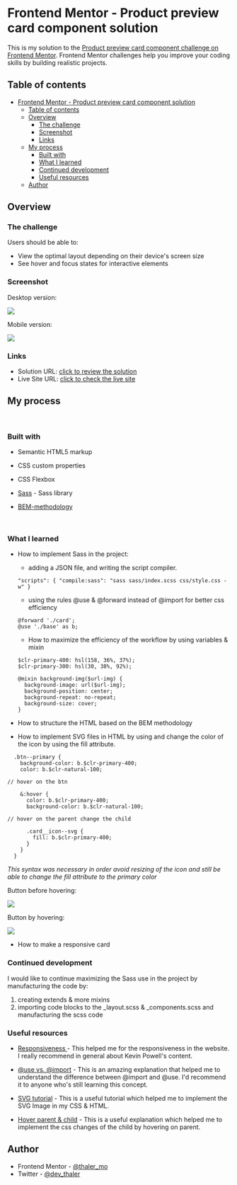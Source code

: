 # Frontend Mentor - Product preview card component solution

This is my solution to the [Product preview card component challenge on Frontend Mentor](https://www.frontendmentor.io/challenges/product-preview-card-component-GO7UmttRfa).
Frontend Mentor challenges help you improve your coding skills by building realistic projects.

## Table of contents

- [Frontend Mentor - Product preview card component solution](#frontend-mentor---product-preview-card-component-solution)
  - [Table of contents](#table-of-contents)
  - [Overview](#overview)
    - [The challenge](#the-challenge)
    - [Screenshot](#screenshot)
    - [Links](#links)
  - [My process](#my-process)
    - [Built with](#built-with)
    - [What I learned](#what-i-learned)
    - [Continued development](#continued-development)
    - [Useful resources](#useful-resources)
  - [Author](#author)

## Overview

### The challenge

Users should be able to:

- View the optimal layout depending on their device's screen size
- See hover and focus states for interactive elements

### Screenshot

Desktop version:

![](./images/Screenshot_desktop_version.png)

Mobile version:

![](./images/screenshot_mobile_version.png)

### Links

- Solution URL: [click to review the solution](https://www.frontendmentor.io/solutions/responsive-product-preview-card-using-html-sass-and-bemmethodology-5o2Ewu-oV9)
- Live Site URL: [click to check the live site](https://frontendmentor1challenge.netlify.app/)

## My process

<br/>

### Built with

- Semantic HTML5 markup
- CSS custom properties
- CSS Flexbox

- [Sass](https://sass-lang.com/) - Sass library
- [BEM-methodology](http://getbem.com/)

<br/>

### What I learned

- How to implement Sass in the project:

  - adding a JSON file, and writing the script compiler.

  ```
  "scripts": { "compile:sass": "sass sass/index.scss css/style.css -w" }
  ```

  - using the rules @use & @forward instead of @import for better css efficiency

  ```
  @forward './card';
  @use './base' as b;
  ```

  - How to maximize the efficiency of the workflow by using variables & mixin

  ```
  $clr-primary-400: hsl(158, 36%, 37%);
  $clr-primary-300: hsl(30, 38%, 92%);

  @mixin background-img($url-img) {
    background-image: url($url-img);
    background-position: center;
    background-repeat: no-repeat;
    background-size: cover;
  }
  ```

- How to structure the HTML based on the BEM methodology
- How to implement SVG files in HTML by using and change the color of the icon by using the fill attribute.

```
  .btn--primary {
    background-color: b.$clr-primary-400;
    color: b.$clr-natural-100;

// hover on the btn

    &:hover {
      color: b.$clr-primary-400;
      background-color: b.$clr-natural-100;

// hover on the parent change the child

      .card__icon--svg {
        fill: b.$clr-primary-400;
      }
    }
  }

```

_This syntax was necessary in order avoid resizing of the icon and still be able to change the fill attribute to the primary color_

Button before hovering:

![](./images/Screenshot_btn-hover.png)

Button by hovering:

![](./images/screenshot_btn-primary.png)

- How to make a responsive card

### Continued development

I would like to continue maximizing the Sass use in the project by manufacturing the code by:

1. creating extends & more mixins
2. importing code blocks to the \_layout.scss & \_components.scss and manufacturing the scss code

### Useful resources

- [Responsiveness ](https://www.youtube.com/watch?v=0ohtVzCSHqs&t=2s) - This helped me for the responsiveness in the website. I really recommend in general about Kevin Powell's content.
- [@use vs. @import](https://www.youtube.com/watch?v=CR-a8upNjJ0&t=635s) - This is an amazing explanation that helped me to understand the difference between @import and @use. I'd recommend it to anyone who's still learning this concept.

- [SVG tutorial](https://www.freecodecamp.org/news/use-svg-images-in-css-html/#:~:text=SVG%20images%20can%20be%20written,element%20in%20your%20HTML%20document.&text=body%3E-,If%20you%20did%20everything%20correctly%2C%20your%20webpage%20should,exactly%20like%20the%20demo%20below.) - This is a useful tutorial which helped me to implement the SVG Image in my CSS & HTML.

- [Hover parent & child](https://stackoverflow.com/questions/14792574/css-child-set-to-change-color-on-parent-hover-but-changes-also-when-hovered) - This is a useful explanation which helped me to implement the css changes of the child by hovering on parent.

## Author

- Frontend Mentor - [@thaler_mo](https://www.frontendmentor.io/profile/yourusername)
- Twitter - [@dev_thaler](https://www.twitter.com/dev_thaler)
